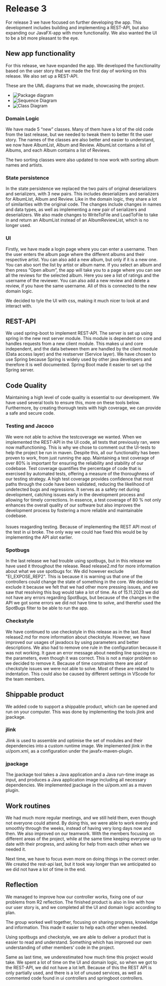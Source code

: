 # Release 3

For release 3 we have focused on further developing the app. This development includes building and implementing a REST-API, but also expanding our JavaFX-app with more functionality. We also wanted the UI to be a bit more pleasant to the eye.

## New app functionality

For this release, we have expanded the app. We developed the functionality based on the user story that we made the first day of working on this release. We also set up a REST-API.

These are the UML diagrams that we made, showcasing the project.

- ![Package diagram](<./assets/PackageDiagramR3.png>)
- ![Sequence Diagram](<./assets/SequenceDiagramR3.png>)
- ![Class Diagram](<./assets/ClassDiagramR3.png>)

### Domain Logic

We have made 5 “new” classes. Many of them have a lot of the old code from the last release, but we needed to tweak them to better fit the user story. The names of the classes are also better and easier to understand, we now have AlbumList, Album and Review. AlbumList contains a list of Albums, and each Album contains a list of Reviews.

The two sorting classes were also updated to now work with sorting album names and artists.

### State persistence

In the state persistence we replaced the two pairs of original deserializers and serializers, with 3 new pairs. This includes deserializers and serializers for AlbumList, Album and Review. Like in the domain logic, they share a lot of similarities with the original code. The changes include changes in names and data types, as well as implementing a new pair of serializers and deserializers.
We also made changes to WriteToFile and LoadToFile to take in and return an AlbumList instead of an AlbumReviewList, which is no longer used.

### UI

Firstly, we have made a login page where you can enter a username. Then the user enters the album page where the different albums and their respective artist. You can also add a new album, but only if it is a new one. You can also sort the list by artist or album name. If you select an album and then press “Open album”, the app will take you to a page where you can see all the reviews for the selected album. Here you see a list of ratings and the username of the reviewer. You can also add a new review and delete a review, if you have the same username. All of this is connected to the new domain logic.

We decided to tyle the UI with css, making it much nicer to look at and interact with.

## REST-API

We used spring-boot to implement REST-API. The server is set up using spring in the new rest server module. This module is dependent on core and handles requests from a new client module. This makes ui and core independent, and the data between them are handled by the client module (Data access layer) and the restserver (Service layer).
We have chosen to use Spring because Spring is widely used by other java developers and therefore it is well documented. Spring Boot made it easier to set up the Spring server.

## Code Quality

Maintaining a high level of code quality is essential to our development. We have used several tools to ensure this, more on these tools below. Furthermore, by creating thorough tests with high coverage, we can provide a safe and secure code.

### Testing and Jacoco
We were not able to achive the testcoverage we wanted. When we implemented the REST-API in the UI code, all tests that previously ran, were now malfunctioning. This is why we chose to comment out the UI-tests to help the project be run in maven. Despite this, all our functionality has been proven to work, from just running the app.
Maintaining a test coverage of over 80% is important for ensuring the reliability and stability of our codebase. Test coverage quantifies the percentage of code that is exercised by automated tests, offering a measure of the thoroughness of our testing strategy. A high test coverage provides confidence that most paths through the code have been validated, reducing the likelihood of undetected bugs and regressions. It serves as a safety net during development, catching issues early in the development process and allowing for timely corrections. In essence, a test coverage of 80 % not only enhances the overall quality of our software but also improves the development process by fostering a more reliable and maintainable codebase.

####
Issues reagarding testing. Because of implementing the REST API most of the test in ui broke. The only way we could hae fixed this would be by implementing the API alot earlier. 
### Spotbugs

In the last release we had trouble using spotbugs, but in this release we have used it throughout the release. Read release2.md for more information about what we use spotbugs for. We did however exclude "EI_EXPOSE_REP2". This is because it is warning us that one of the controllers could change the state of something in the core. We decided to exclude it because we felt that we had other more pressing issues, and we saw that resolving this bug would take a lot of time.
As of 15.11.2023 we did not have any errors regarding SpotBugs, but because of the changes in the API we got some errors we did not have time to solve, and therefor used the SpotBugs filter to be able to run the app.
### Checkstyle

We have continued to use checkstyle in this release as in the last. Read release2.md for more information about checkstyle.
However, we have improved our usages of javadocs by using parameters and better descriptions. We also had to remove one rule in the configuration because it was not working. It gave an error message about needing line spacing on the parameters, even though it was correct. This is not a major problem so we decided to remove it.
Because of time constraints there are alot of checkstyle issues we were not able to solve. Most of these are related to indentation. This could also be caused by different settings in VScode for the team members. 

## Shippable product

We added code to support a shippable product, which can be opened and run on your computer. This was done by implementing the tools jlink and jpackage.

### jlink

Jlink is used to assemble and optimise the set of modules and their dependencies into a custom runtime image. We implemented jlink in the ui/pom.xml, as a configuration under the javafx-maven-plugin.

### jpackage

The jpackage tool takes a Java application and a Java run-time image as input, and produces a Java application image including all necessary dependencies. We implemented jpackage in the ui/pom.xml as a maven plugin.

## Work routines

We had much more regular meetings, and we still held them, even though not everyone could attend. By doing this, we were able to work evenly and smoothly through the weeks, instead of having very long days now and then. We also improved on our teamwork. With the members focusing on different areas of the project, while at the same time keeping everyone up to date with their progress, and asking for help from each other when we needed it.

Next time, we have to focus even more on doing things in the correct order. We created the rest-api last, but it took way longer than we anticipated so we did not have a lot of time in the end.

## Reflection

We managed to improve how our controller works, fixing one of our problems from R2 reflection. The finished product is also in line with how our user story is, and we completed all the UI and domain logic according to plan.

The group worked well together, focusing on sharing progress, knowledge and information. This made it easier to help each other when needed.

Using spotbugs and checkstyle, we are able to deliver a product that is easier to read and understand. Something which has improved our own understanding of other members' code in the project.

Same as last time, we underestimated how much time this project would take. We spent a lot of time on the UI and domain logic, so when we got to the REST-API, we did not have a lot left.
Because of this the REST API is only partially used, and there is a lot of unused services, as well as commented code found in ui controllers and springboot controllers.

